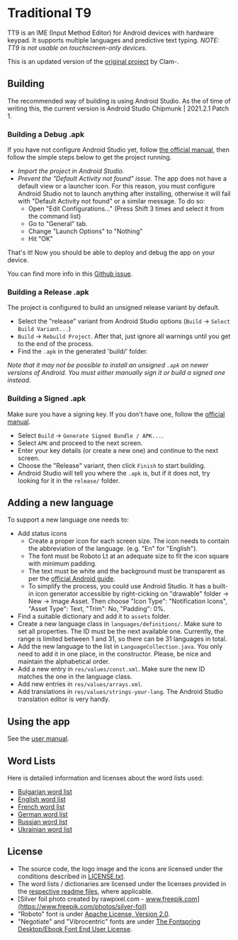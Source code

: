 # Traditional T9
TT9 is an IME (Input Method Editor) for Android devices with hardware keypad. It supports multiple languages and predictive text typing. _NOTE: TT9 is not usable on touchscreen-only devices._

This is an updated version of the [original project](https://github.com/Clam-/TraditionalT9) by Clam-.

## Building
The recommended way of building is using Android Studio. As the of time of writing this, the current version is Android Studio Chipmunk | 2021.2.1 Patch 1.

### Building a Debug .apk
If you have not configure Android Studio yet, follow [the official manual](https://developer.android.com/training/basics/firstapp), then follow the simple steps below to get the project running.

- _Import the project in Android Studio._
- _Prevent the "Default Activity not found" issue._ The app does not have a default view or a launcher icon. For this reason, you must configure Android Studio not to launch anything after installing, otherwise it will fail with "Default Activity not found" or a similar message. To do so:
    - Open "Edit Configurations..." (Press Shift 3 times and select it from the command list)
    - Go to "General" tab.
    - Change "Launch Options" to "Nothing"
    - Hit "OK"

That's it! Now you should be able to deploy and debug the app on your device.

You can find more info in this [Github issue](https://github.com/android/input-samples/issues/18).

### Building a Release .apk
The project is configured to build an unsigned release variant by default.

- Select the "release" variant from Android Studio options (`Build` -> `Select Build Variant...`)
- `Build` -> `Rebuild Project`. After that, just ignore all warnings until you get to the end of the process.
- Find the `.apk` in the generated 'build/' folder.

_Note that it may not be possible to install an unsigned `.apk` on newer versions of Android. You must either manually sign it or build a signed one instead._

### Building a Signed .apk
Make sure you have a signing key. If you don't have one, follow the [official manual](https://developer.android.com/studio/publish/app-signing#sign-apk).

- Select `Build` -> `Generate Signed Bundle / APK...`.
- Select `APK` and proceed to the next screen.
- Enter your key details (or create a new one) and continue to the next screen.
- Choose the "Release" variant, then click `Finish` to start building.
- Android Studio will tell you where the `.apk` is, but if it does not, try looking for it in the `release/` folder.

## Adding a new language
To support a new language one needs to:

- Add status icons
    - Create a proper icon for each screen size. The icon needs to contain the abbreviation of the language. (e.g. "En" for "English").
    - The font must be Roboto Lt at an adequate size to fit the icon square with minimum padding.
    - The text must be white and the background must be transparent as per the [official Android guide](https://android-doc.github.io/guide/practices/ui_guidelines/icon_design_status_bar.html).
    - To simplify the process, you could use Android Studio. It has a built-in icon generator accessible by right-cicking on "drawable" folder -> New -> Image Asset. Then choose "Icon Type": "Notification Icons", "Asset Type": Text, "Trim": No, "Padding": 0%.
- Find a suitable dictionary and add it to `assets` folder.
- Create a new language class in `languages/definitions/`. Make sure to set all properties. The ID must be the next available one. Currently, the range is limited between 1 and 31, so there can be 31 languages in total.
- Add the new language to the list in `LanguageCollection.java`. You only need to add it in one place, in the constructor. Please, be nice and maintain the alphabetical order.
- Add a new entry in `res/values/const.xml`. Make sure the new ID matches the one in the language class.
- Add new entries in `res/values/arrays.xml`.
- Add translations in `res/values/strings-your-lang`. The Android Studio translation editor is very handy.

## Using the app
See the [user manual](docs/user-manual.md).

## Word Lists
Here is detailed information and licenses about the word lists used:
- [Bulgarian word list](docs/bgWordlistReadme.txt)
- [English word list](docs/enWordlistReadme.txt)
- [French word list](docs/frWordlistReadme.txt)
- [German word list](docs/deWordlistReadme.txt)
- [Russian word list](docs/ruWordlistReadme.txt)
- [Ukrainian word list](docs/ukWordlistReadme.txt)

## License
- The source code, the logo image and the icons are licensed under the conditions described in [LICENSE.txt](LICENSE.txt).
- The word lists / dictionaries are licensed under the licenses provided in the [respective readme files](#word-lists), where applicable.
- [Silver foil photo created by rawpixel.com - www.freepik.com](https://www.freepik.com/photos/silver-foil)
- "Roboto" font is under [Apache License, Version 2.0](https://www.apache.org/licenses/LICENSE-2.0).
- "Negotiate" and "Vibrocentric" fonts are under [The Fontspring Desktop/Ebook Font End User License](docs/desktop-ebook-EULA-1.8.txt).